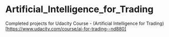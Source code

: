 # Artificial_Intelligence_for_Trading
Completed projects for Udacity Course - (Artificial Intelligence for Trading)[https://www.udacity.com/course/ai-for-trading--nd880]
